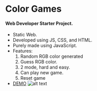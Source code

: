 # Color Games

#### Web Developer Starter Project.
* Static Web.
* Developed using JS, CSS, and HTML.
* Purely made using JavaScript.
* Features:
  1. Random RGB color generated
  1. Guess RGB color.
  2. 2 mode, hard and easy.
  3. Can play new game.
  4. Reset game
* [DEMO](https://aibrahim3546.github.io/color-games/)
![alt text](https://aibrahim3546.github.io/images/p2.png)

 
